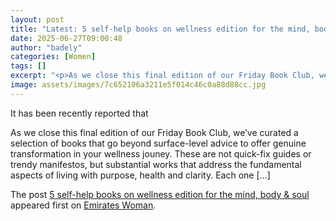 ```yaml
---
layout: post
title: "Latest: 5 self-help books on wellness edition for the mind, body & soul"
date: 2025-06-27T09:00:48
author: "badely"
categories: [Women]
tags: []
excerpt: "<p>As we close this final edition of our Friday Book Club, we&#8217;ve curated a selection of books that go beyond surface-level advice to offer genui"
image: assets/images/7c652106a3211e5f014c46c0a88d88cc.jpg
---
```


It has been recently reported that <p>As we close this final edition of our Friday Book Club, we&#8217;ve curated a selection of books that go beyond surface-level advice to offer genuine transformation in your wellness jouney. These are not quick-fix guides or trendy manifestos, but substantial works that address the fundamental aspects of living with purpose, health and clarity. Each one [&#8230;]</p>
<p>The post <a href="https://emirateswoman.com/self-help-books-wellness-mind-body-soul/" rel="nofollow">5 self-help books on wellness edition for the mind, body &#038; soul</a> appeared first on <a href="https://emirateswoman.com" rel="nofollow">Emirates Woman</a>.</p>

